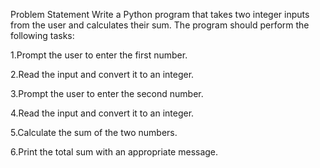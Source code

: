 Problem Statement
Write a Python program that takes two integer inputs from the user and calculates their sum. The program should perform the following tasks:

1.Prompt the user to enter the first number.

2.Read the input and convert it to an integer.

3.Prompt the user to enter the second number.

4.Read the input and convert it to an integer.

5.Calculate the sum of the two numbers.

6.Print the total sum with an appropriate message.
